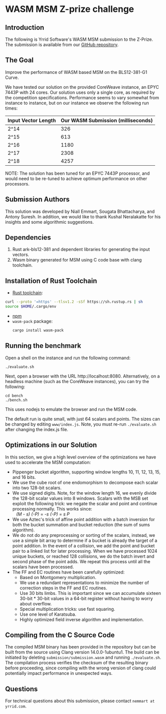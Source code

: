 # WASM MSM Z-prize challenge

## Introduction

The following is Yrrid Software's WASM MSM submission to the Z-Prize.  The submission is available from our
[GitHub repository](https://github.com/yrrid/submission-wasm-msm).

## The Goal

Improve the performance of WASM based MSM on the BLS12-381-G1 Curve.

We have tested our solution on the provided CoreWeave instance, an EPYC 7443P with 24 cores.  Our solution
uses only a single core, as required by the competition specifications.  Performance seems to vary somewhat 
from instance to instance, but on our instance we observe the following run times:

|Input Vector Length | Our WASM Submission (milliseconds) | 
| --- | --- |
| 2^14 | 326 |
| 2^15 | 613 |
| 2^16 | 1180 | 
| 2^17 | 2308 | 
| 2^18 | 4257 | 

NOTE: The solution has been tuned for an EPYC 7443P processor, and would need to be re-tuned to achieve optimum 
performance on other processors.

## Submission Authors

This solution was developed by Niall Emmart, Sougata Bhattacharya, and Antony Suresh.  In addition, we would like 
to thank Kushal Neralakatte for his insights and some algorithmic suggestions.

## Dependencies

1. Rust ark-bls12-381 and dependent libraries for generating the input vectors.
2. Wasm binary generated for MSM using C code base with clang toolchain.

## Installation of Rust Toolchain
* [Rust toolchain](https://www.rust-lang.org/tools/install):
```bash
curl --proto '=https' --tlsv1.2 -sSf https://sh.rustup.rs | sh
source $HOME/.cargo/env
```
* [npm](https://www.npmjs.com/get-npm)
* `wasm-pack` package:
    ```bash
    cargo install wasm-pack
    ```

## Running the benchmark

Open a shell on the instance and run the following command:

```
./evaluate.sh
```

Next, open a browser with the URL http://localhost:8080.  Alternatively, on a headless machine (such as the
CoreWeave instances), you can try the following:

```
cd bench
./bench.sh
```

This uses nodejs to emulate the browser and run the MSM code.  

The default run is quite small, with just 64 scalars and points.  The sizes can be changed by editing `www/index.js`.
Note, you must re-run `./evaluate.sh` after changing the index.js file.

## Optimizations in our Solution

In this section, we give a high level overview of the optimizations we have used to accelerate the MSM computation:

-  Pippenger bucket algorithm, supporting window lengths 10, 11, 12, 13, 15, and 16 bits.
-  We use the cube root of one endomorphism to decompose each scalar into two 128-bit scalars.
-  We use signed digits.  Note, for the window length 16, we evenly divide the 128-bit scalar
   values into 8 windows.  Scalars with the MSB set exploit the following trick: we negate the
   scalar and point and continue processing normally.  This works since:  
    &nbsp;&nbsp; *(M - s) (-P)* = *-s (-P)* = *s P*
-  We use Aztec's trick of affine point addition with a batch inversion for both the bucket
   summation and bucket reduction (the sum of sums algorithm).
-  We do not do any preprocessing or sorting of the scalars, instead, we use a simple bit
   array to determine if a bucket is already the target of a point addition.  In the event of 
   a collision, we add the point and bucket pair to a linked list for later processing.  When we 
   have processed 1024 unique buckets, or reached 128 collisions, we do the batch invert and 
   second phase of the point adds.   We repeat this process until all the scalars have been 
   processed.
-  The FF and EC routines have been carefully optimized:
   - Based on Montgomery multiplication.
   - We use a redundant representations to minimize the number of correction steps in
     the FF and EC routines.   
   - Use 30 bits limbs.  This is important since we can accumulate sixteen 30-bit * 30-bit 
     values in a 64-bit register without having to worry about overflow.
   - Special multiplication tricks:  use fast squaring.
   - Use one level of Karatsuba.
   - Highly optimized field inverse algorithm and implementation.

## Compiling from the C Source Code

The compiled MSM binary has been provided in the repository but can be built from the source using Clang version 14.0.0-1ubuntu1.
The build can be initiated by deleting `submission/submission.wasm` and running `./evaluate.sh`.   The compilation process verifies
the checksum of the resulting binary before proceeding, since compiling with the wrong version of clang could potentially impact
performance in unexpected ways.

## Questions

For technical questions about this submission, please contact `nemmart at yrrid.com`.
